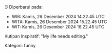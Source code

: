 ⏰ Diperbarui pada:
- WIB: Kamis, 26 Desember 2024 14.22.45 UTC
- WITA: Kamis, 26 Desember 2024 15.22.45 UTC
- WIT: Kamis, 26 Desember 2024 16.22.45 UTC

Kutipan Inspiratif:
"My life needs editing."


Kategori: funny

